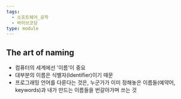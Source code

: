 ```yaml
---
tags:
  - 소프트웨어_공학
  - 바이브코딩
type: module
---
```


## The art of naming

- 컴퓨터의 세계에선 '이름'이 중요
- 대부분의 이름은 식별자(Identifier)이기 때문
- 프로그래밍 언어를 다룬다는 것은, 누군가가 이미 정해놓은 이름들(예약어, keywords)과 내가 만드는 이름들을 번갈아가며 쓰는 것